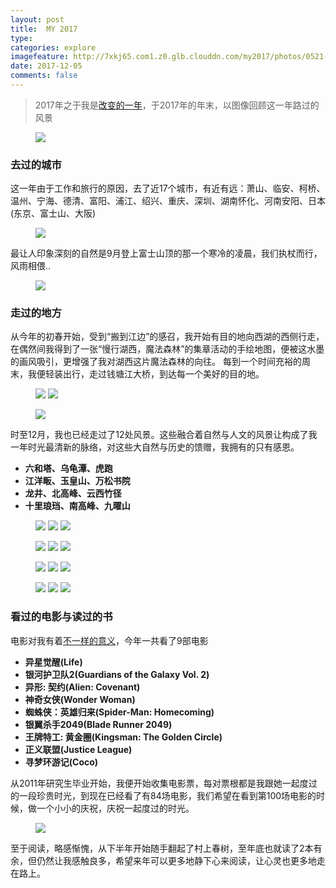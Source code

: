 ```yaml
---
layout: post
title:  MY 2017
type: 
categories: explore
imagefeature: http://7xkj65.com1.z0.glb.clouddn.com/my2017/photos/0521-%E8%99%8E%E8%B7%91.jpg?imageMogr2/thumbnail/!30p
date: 2017-12-05
comments: false
---
```


> 2017年之于我是[改变的一年](https://xumeng.me/relax/activated-life-routine)，于2017年的年末，以图像回顾这一年路过的风景

<figure>
	<a href="http://7xkj65.com1.z0.glb.clouddn.com/my2017/photos/%E6%85%A2%E8%A1%8C%E6%B9%96%E8%A5%BF%28%E4%BE%A7%29.jpg?imageMogr2/thumbnail/!20p"><img src="http://7xkj65.com1.z0.glb.clouddn.com/my2017/photos/%E6%85%A2%E8%A1%8C%E6%B9%96%E8%A5%BF%28%E4%BE%A7%29.jpg?imageMogr2/thumbnail/!20p"></a>
</figure>


### 去过的城市

这一年由于工作和旅行的原因，去了近17个城市，有近有远：萧山、临安、柯桥、温州、宁海、德清、富阳、浦江、绍兴、重庆、深圳、湖南怀化、河南安阳、日本(东京、富士山、大阪)

<figure>
	<a href="http://7xkj65.com1.z0.glb.clouddn.com/my2017/photos/%E4%BB%8A%E5%B9%B4%E5%8E%BB%E7%9A%84%E5%9F%8E%E5%B8%82.png?imageMogr2/thumbnail/!100p"><img src="http://7xkj65.com1.z0.glb.clouddn.com/my2017/photos/%E4%BB%8A%E5%B9%B4%E5%8E%BB%E7%9A%84%E5%9F%8E%E5%B8%82.png?imageMogr2/thumbnail/!50p"></a>
</figure>

最让人印象深刻的自然是9月登上富士山顶的那一个寒冷的凌晨，我们执杖而行，风雨相偎..

<figure>
	<a href="http://7xkj65.com1.z0.glb.clouddn.com/my2017/photos/%E5%AF%8C%E5%A3%AB%E5%B1%B1%E7%85%A7%E7%89%87%E8%B7%AF%E5%BE%84.png?imageMogr2/thumbnail/!100p"><img src="http://7xkj65.com1.z0.glb.clouddn.com/my2017/photos/%E5%AF%8C%E5%A3%AB%E5%B1%B1%E7%85%A7%E7%89%87%E8%B7%AF%E5%BE%84.png?imageMogr2/thumbnail/!80p"></a>
</figure>


### 走过的地方

从今年的初春开始，受到“搬到江边”的感召，我开始有目的地向西湖的西侧行走，在偶然间我得到了一张“慢行湖西，魔法森林”的集章活动的手绘地图，便被这水墨的画风吸引，更增强了我对湖西这片魔法森林的向往。
每到一个时间充裕的周末，我便轻装出行，走过钱塘江大桥，到达每一个美好的目的地。

<figure class="half">
	<a href="http://7xkj65.com1.z0.glb.clouddn.com/my2017/photos/%E6%85%A2%E8%A1%8C%E6%B9%96%E8%A5%BF%28%E6%AD%A3%29.jpg?imageMogr2/thumbnail/!100p"><img src="http://7xkj65.com1.z0.glb.clouddn.com/my2017/photos/%E6%85%A2%E8%A1%8C%E6%B9%96%E8%A5%BF%28%E6%AD%A3%29.jpg?imageMogr2/thumbnail/!50p"></a>
    <a href="http://7xkj65.com1.z0.glb.clouddn.com/my2017/photos/%E6%85%A2%E8%A1%8C%E6%B9%96%E8%A5%BF%28%E5%8F%8D%29.jpg?imageMogr2/thumbnail/!100p"><img src="http://7xkj65.com1.z0.glb.clouddn.com/my2017/photos/%E6%85%A2%E8%A1%8C%E6%B9%96%E8%A5%BF%28%E5%8F%8D%29.jpg?imageMogr2/thumbnail/!50p"></a>
</figure>

<figure>
	<a href="http://7xkj65.com1.z0.glb.clouddn.com/my2017/photos/%E6%AD%A5%E8%A1%8C%E4%BD%8D%E7%BD%AE%E5%9B%BE.png?imageMogr2/thumbnail/!100p"><img src="http://7xkj65.com1.z0.glb.clouddn.com/my2017/photos/%E6%AD%A5%E8%A1%8C%E4%BD%8D%E7%BD%AE%E5%9B%BE.png?imageMogr2/thumbnail/!80p"></a>
</figure>

时至12月，我也已经走过了12处风景。这些融合着自然与人文的风景让构成了我一年时光最清新的脉络，对这些大自然与历史的馈赠，我拥有的只有感恩。

- **六和塔、乌龟潭、虎跑**
- **江洋畈、玉皇山、万松书院**
- **龙井、北高峰、云西竹径**
- **十里琅珰、南高峰、九曜山**    

 
<figure class="third">
	<a href="http://7xkj65.com1.z0.glb.clouddn.com/my2017/photos/0402-%E4%B9%8C%E9%BE%9F%E6%BD%AD.jpg"><img src="http://7xkj65.com1.z0.glb.clouddn.com/my2017/photos/0402-%E4%B9%8C%E9%BE%9F%E6%BD%AD.jpg?imageMogr2/thumbnail/!30p"></a>
	<a href="http://7xkj65.com1.z0.glb.clouddn.com/my2017/photos/0408-%E6%B1%9F%E6%B4%8B%E7%95%88.jpg"><img src="http://7xkj65.com1.z0.glb.clouddn.com/my2017/photos/0408-%E6%B1%9F%E6%B4%8B%E7%95%88.jpg?imageMogr2/thumbnail/!30p"></a>
	<a href="http://7xkj65.com1.z0.glb.clouddn.com/my2017/photos/0415-%E7%8E%89%E7%9A%87%E5%B1%B1.jpg"><img src="http://7xkj65.com1.z0.glb.clouddn.com/my2017/photos/0415-%E7%8E%89%E7%9A%87%E5%B1%B1.jpg?imageMogr2/thumbnail/!30p"></a>
</figure>

<figure class="third">
	<a href="http://7xkj65.com1.z0.glb.clouddn.com/my2017/photos/0429-%E4%B8%87%E6%9D%BE%E4%B9%A6%E9%99%A2.jpg"><img src="http://7xkj65.com1.z0.glb.clouddn.com/my2017/photos/0429-%E4%B8%87%E6%9D%BE%E4%B9%A6%E9%99%A2.jpg?imageMogr2/thumbnail/!30p"></a>
	<a href="http://7xkj65.com1.z0.glb.clouddn.com/my2017/photos/0506-%E9%BE%99%E4%BA%95.jpg"><img src="http://7xkj65.com1.z0.glb.clouddn.com/my2017/photos/0506-%E9%BE%99%E4%BA%95.jpg?imageMogr2/thumbnail/!30p"></a>
	<a href="http://7xkj65.com1.z0.glb.clouddn.com/my2017/photos/0521-%E8%99%8E%E8%B7%91.jpg"><img src="http://7xkj65.com1.z0.glb.clouddn.com/my2017/photos/0521-%E8%99%8E%E8%B7%91.jpg?imageMogr2/thumbnail/!30p"></a>
</figure>

<figure class="third">
	<a href="http://7xkj65.com1.z0.glb.clouddn.com/my2017/photos/0715-%E5%8C%97%E9%AB%98%E5%B3%B001.jpg"><img src="http://7xkj65.com1.z0.glb.clouddn.com/my2017/photos/0715-%E5%8C%97%E9%AB%98%E5%B3%B001.jpg?imageMogr2/thumbnail/!30p"></a>
	<a href="http://7xkj65.com1.z0.glb.clouddn.com/my2017/photos/0715-%E5%8C%97%E9%AB%98%E5%B3%B003.jpg"><img src="http://7xkj65.com1.z0.glb.clouddn.com/my2017/photos/0715-%E5%8C%97%E9%AB%98%E5%B3%B003.jpg?imageMogr2/thumbnail/!30p"></a>
	<a href="http://7xkj65.com1.z0.glb.clouddn.com/my2017/photos/1002-%E4%BA%91%E6%A0%96%E7%AB%B9%E5%BE%84.jpg"><img src="http://7xkj65.com1.z0.glb.clouddn.com/my2017/photos/1002-%E4%BA%91%E6%A0%96%E7%AB%B9%E5%BE%84.jpg?imageMogr2/thumbnail/!30p"></a>
</figure>

<figure class="third">
	<a href="http://7xkj65.com1.z0.glb.clouddn.com/my2017/photos/1022-%E5%8D%81%E9%87%8C%E7%90%85%E7%8F%B0.jpg"><img src="http://7xkj65.com1.z0.glb.clouddn.com/my2017/photos/1022-%E5%8D%81%E9%87%8C%E7%90%85%E7%8F%B0.jpg?imageMogr2/thumbnail/!30p"></a>
	<a href="http://7xkj65.com1.z0.glb.clouddn.com/my2017/photos/1126-%E5%8D%97%E9%AB%98%E5%B3%B0.jpg"><img src="http://7xkj65.com1.z0.glb.clouddn.com/my2017/photos/1126-%E5%8D%97%E9%AB%98%E5%B3%B0.jpg?imageMogr2/thumbnail/!30p"></a>
	<a href="http://7xkj65.com1.z0.glb.clouddn.com/my2017/photos/1203-%E4%B9%9D%E6%9B%9C%E5%B1%B1.jpg"><img src="http://7xkj65.com1.z0.glb.clouddn.com/my2017/photos/1203-%E4%B9%9D%E6%9B%9C%E5%B1%B1.jpg?imageMogr2/thumbnail/!30p"></a>
</figure>


### 看过的电影与读过的书

电影对我有着[不一样的意义](https://xumeng.me/relax/movie-to-me)，今年一共看了9部电影
- **异星觉醒(Life)**
- **银河护卫队2(Guardians of the Galaxy Vol. 2)**
- **异形: 契约(Alien: Covenant)**
- **神奇女侠(Wonder Woman)**
- **蜘蛛侠：英雄归来(Spider-Man: Homecoming)**
- **银翼杀手2049(Blade Runner 2049)**
- **王牌特工: 黄金圈(Kingsman: The Golden Circle)**
- **正义联盟(Justice League)**
- **寻梦环游记(Coco)**


从2011年研究生毕业开始，我便开始收集电影票，每对票根都是我跟她一起度过的一段珍贵时光，到现在已经看了有84场电影，我们希望在看到第100场电影的时候，做一个小小的庆祝，庆祝一起度过的时光。

<figure>
	<a href="https://xumeng.me/relax/movie-to-me"><img src="http://7xkj65.com1.z0.glb.clouddn.com/my2017/photos/movie-to-me.jpg?imageMogr2/thumbnail/!40p"></a>
</figure>

至于阅读，略感惭愧，从下半年开始随手翻起了村上春树，至年底也就读了2本有余，但仍然让我感触良多，希望来年可以更多地静下心来阅读，让心灵也更多地走在路上。